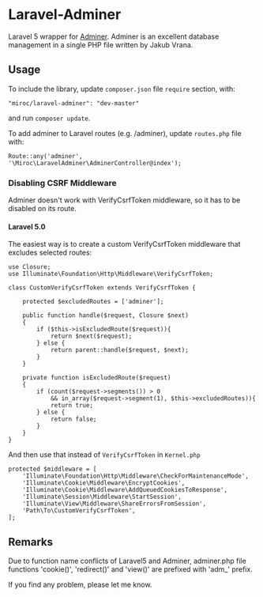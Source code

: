 # Laravel-Adminer
Laravel 5 wrapper for [Adminer](https://github.com/vrana/adminer/).
Adminer is an excellent database management in a single PHP file written by Jakub Vrana.


## Usage
To include the library, update `composer.json` file `require` section, with:
```
"miroc/laravel-adminer": "dev-master"
```
and run `composer update`.


To add adminer to Laravel routes (e.g. /adminer), update `routes.php` file with:
```
Route::any('adminer', '\Miroc\LaravelAdminer\AdminerController@index');
```

### Disabling CSRF Middleware
Adminer doesn't work with VerifyCsrfToken middleware, so it has to be disabled on its route.
#### Laravel 5.0
The easiest way is to create a custom VerifyCsrfToken middleware that excludes selected routes:
```
use Closure;
use Illuminate\Foundation\Http\Middleware\VerifyCsrfToken;

class CustomVerifyCsrfToken extends VerifyCsrfToken {

    protected $excludedRoutes = ['adminer'];

	public function handle($request, Closure $next)
	{
        if ($this->isExcludedRoute($request)){
            return $next($request);
        } else {
            return parent::handle($request, $next);
        }
	}

    private function isExcludedRoute($request)
    {
        if (count($request->segments()) > 0
            && in_array($request->segment(1), $this->excludedRoutes)){
            return true;
        } else {
            return false;
        }
    }
}

```

And then use that instead of `VerifyCsrfToken` in `Kernel.php`
```
protected $middleware = [
	'Illuminate\Foundation\Http\Middleware\CheckForMaintenanceMode',
	'Illuminate\Cookie\Middleware\EncryptCookies',
	'Illuminate\Cookie\Middleware\AddQueuedCookiesToResponse',
	'Illuminate\Session\Middleware\StartSession',
	'Illuminate\View\Middleware\ShareErrorsFromSession',
	'Path\To\CustomVerifyCsrfToken',
];
```


## Remarks
Due to function name conflicts of Laravel5 and Adminer, adminer.php file 
functions  'cookie()', 'redirect()' and 'view()' are prefixed with 'adm_' prefix.

If you find any problem, please let me know.
